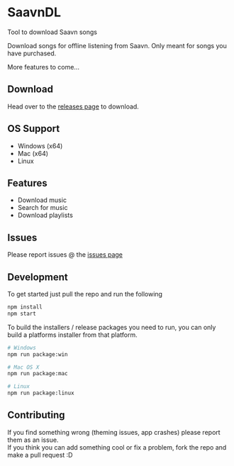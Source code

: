 # SaavnDL
Tool to download Saavn songs

<!-- [//]: # (http://oi67.tinypic.com/207ni3l.jpg)

![](http://oi68.tinypic.com/n2ztyw.jpg) -->

Download songs for offline listening from Saavn.
Only meant for songs you have purchased.

More features to come...

## Download
Head over to the [releases page](https://github.com/CindrInc/SaavnDL/releases/) to download.

## OS Support
- Windows (x64)
- Mac (x64)
- Linux

## Features
- Download music
- Search for music
- Download playlists

## Issues
Please report issues @ the [issues page](https://github.com/CindrInc/SaavnDL/issues/)

## Development
To get started just pull the repo and run the following

```bash
npm install
npm start
```

To build the installers / release packages you need to run, you can only build a platforms installer from that platform.

```bash
# Windows
npm run package:win

# Mac OS X
npm run package:mac

# Linux
npm run package:linux
```

## Contributing
If you find something wrong (theming issues, app crashes) please report them as an issue.  
If you think you can add something cool or fix a problem, fork the repo and make a pull request :D